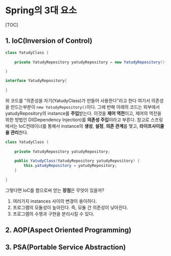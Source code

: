 # Spring의 3대 요소

[TOC]



## 1. IoC(Inversion of Control)

```java
class YatudyClass {
    
    private YatudyRepository yatudyRepository = new YatudyRepository(){};
    
}

interface YatudyRepository{
    
}
```

위 코드를 "의존성을 자기(YatudyClass)가 만들어 사용한다"라고 한다 여기서 의존성을 만드는부분이 `new YatudyRepository()`이다. 그에 반해 아래의 코드는 외부에서 yatudyRepository의 instance를 **주입**받는다. 이것을 **제어 역전**이고, 제어의 역전을 위한 방법인 DI(Dependency Injection)를 **의존성 주입**이라고 부른다. 참고로 스프링에서는 IoC컨테이너를 통해서 instance의 **생성**, **설정**, **의존 관계**를 맺고, **라이프사이클을 관리**한다.

```java
class YatudyClass {
    
    private YatudyRepository yatudyRepository;
    
    public YatudyClass(YatudyRepository yatudyRepository) {
        this.yatudyRepository = yatudyRepository;
    }
    
}
```

그렇다면 IoC를 함으로써 얻는 **장점**은 무엇이 있을까?

1. 여러가지 instances 사이의 변경이 용이하다.
2. 프로그램의 모듈성이 높아진다. 즉, 모듈 간 의존성이 낮아진다.
3. 프로그램의 수행과 구현을 분리시킬 수 있다.

## 2. AOP(Aspect Oriented Programming)

## 3. PSA(Portable Service Abstraction)



